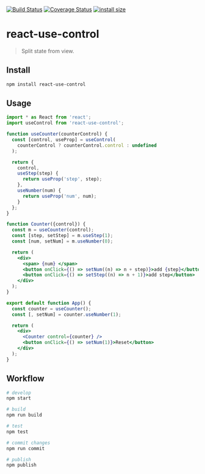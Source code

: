 [![Build Status](https://travis-ci.org/wmzy/react-use-control.svg?branch=master)](https://travis-ci.org/wmzy/react-use-control)
[![Coverage Status](https://coveralls.io/repos/github/wmzy/react-use-control/badge.svg?branch=master)](https://coveralls.io/github/wmzy/react-use-control?branch=master)
[![install size](https://packagephobia.now.sh/badge?p=react-use-control)](https://packagephobia.now.sh/result?p=react-use-control)
# react-use-control

> Split state from view.

## Install

```bash
npm install react-use-control
```

## Usage

```jsx
import * as React from 'react';
import useControl from 'react-use-control';

function useCounter(counterControl) {
  const [control, useProp] = useControl(
    counterControl ? counterControl.control : undefined
  );

  return {
    control,
    useStep(step) {
      return useProp('step', step);
    },
    useNumber(num) {
      return useProp('num', num);
    }
  };
}

function Counter({control}) {
  const m = useCounter(control);
  const [step, setStep] = m.useStep(1);
  const [num, setNum] = m.useNumber(0);

  return (
    <div>
      <span> {num} </span>
      <button onClick={() => setNum((n) => n + step)}>add {step}</button>
      <button onClick={() => setStep((n) => n + 1)}>add step</button>
    </div>
  );
}

export default function App() {
  const counter = useCounter();
  const [, setNum] = counter.useNumber(1);

  return (
    <div>
      <Counter control={counter} />
      <button onClick={() => setNum(1)}>Reset</button>
    </div>
  );
}
```

## Workflow

```bash
# develop
npm start

# build
npm run build

# test
npm test

# commit changes
npm run commit

# publish
npm publish
```
